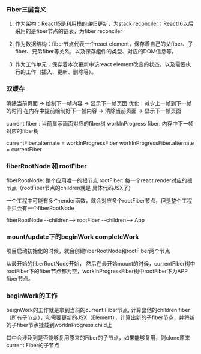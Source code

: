 ### Fiber三层含义

1. 作为架构：React15是利用栈的递归更新，为stack reconciler；React16以后采用的是fiber节点的链表，为fiber reconciler

2. 作为数据结构：fiber节点代表一个react element，保存着自己的父fiber、子fiber、兄弟fiber等关系，以及保存组件的类型、对应的DOM信息等。

3. 作为工作单元：保存着本次更新中该react element改变的状态，以及需要执行的工作（插入、更新、删除等）。


### 双缓存

清除当前页面 -> 绘制下一帧内容 -> 显示下一帧页面
优化：减少上一帧到下一帧的时间
在内存中提前绘制好下一帧内容 -> 清除当前页面 -> 显示下一帧页面   

current fiber : 当前显示画面对应的fiber树
workInProgress fiber: 内存中下一帧对应的fiber树

currentFiber.alternate = workInProgressFiber
workInProgressFiber.alternate = currentFiber


### fiberRootNode 和 rootFiber
fiberRootNode: 整个应用唯一的根节点
rootFiber: 每一个react.render对应的根节点（rootFiber节点的children就是<APP /> 具体代码JSX了）

一个工程中可能有多个render函数，就会对应多个rootFiber节点，但是整个工程中只会有一个fiberRootNode

fiberRootNode --children--> rootFiber --children--> App

### mount/update下的beginWork completeWork
项目启动初始化的时候，就会创建fiberRootNode和rootFiber两个节点

从最开始的fiberRootNode开始，
然后在最开始mount的时候，currentFiber树中rootFiber下的fiber节点都为空，workInProgressFiber树中rootFiber下为APP fiber节点。

### beginWork的工作

beignWork的工作就是拿到当前的current Fiber节点, 计算出他的children fiber（所有子节点），和需要更新的JSX（Element），计算出新的子fiber节点，并将新的子fiber节点挂载到workInProgress.child上

其中会涉及到是否能够复用原来的Fiber的子节点，如果能够复用，则clone原来current Fiber的子节点


